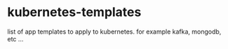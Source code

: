 # kubernetes-templates
list of app templates to apply to kubernetes. for example kafka, mongodb, etc ...
